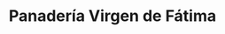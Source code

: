 ---
title: "Panadería Virgen de Fátima"
url: /san-cristobal-la-concordia/panaderia-virgen-de-fatima/
shop: panadería
---